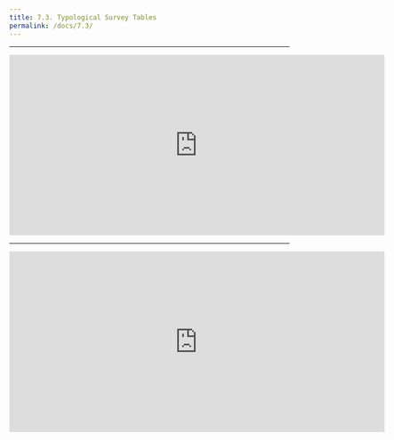 ```yaml
---
title: 7.3. Typological Survey Tables
permalink: /docs/7.3/
---
```


***

<center><embed src="https://drive.google.com/viewerng/viewer?embedded=true&url=http://jared-desjardins.github.io/LI/files/7.3.1-typoological_survey.pdf" width="675" height="325"></center>

***

<center><embed src="https://drive.google.com/viewerng/viewer?embedded=true&url=http://jared-desjardins.github.io/LI/files/7.3.2-7.3.5.pdf" width="675" height="325"></center>
